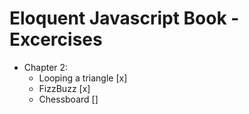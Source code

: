 # Eloquent Javascript Book - Excercises

- Chapter 2:
  - Looping a triangle [x]
  - FizzBuzz [x]
  - Chessboard []